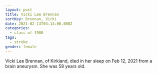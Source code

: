 ```yaml
---
layout: post
title: Vicki Lee Brennan
sortKey: Brennan, Vicki
date: 2021-02-13T04:13:00.000Z
categories:
  - class-of-1980
tags:
  - stroke
gender: female
---
```

Vicki Lee Brennan, of Kirkland, died in her sleep on Feb 12, 2021 from a brain aneurysm. She was 58 years old.